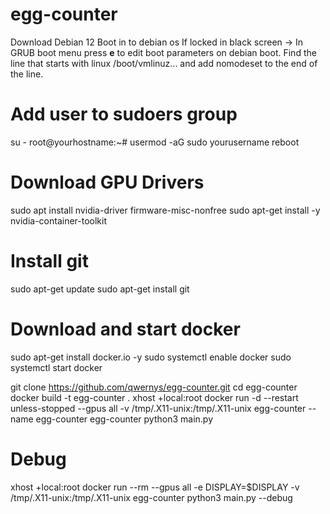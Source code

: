 # egg-counter
Download Debian 12
Boot in to debian os
If locked in black screen -> In GRUB boot menu  press **e** to edit boot parameters on debian boot. Find the line that starts with linux /boot/vmlinuz... and add nomodeset to the end of the line.

# Add user to sudoers group
su -
root@yourhostname:~#
usermod -aG sudo yourusername
reboot

# Download GPU Drivers
sudo apt install nvidia-driver firmware-misc-nonfree
sudo apt-get install -y nvidia-container-toolkit

# Install git
sudo apt-get update
sudo apt-get install git

# Download and start docker
sudo apt-get install docker.io -y
sudo systemctl enable docker
sudo systemctl start docker

git clone https://github.com/qwernys/egg-counter.git
cd egg-counter
docker build -t egg-counter .
xhost +local:root
docker run -d --restart unless-stopped --gpus all -v /tmp/.X11-unix:/tmp/.X11-unix egg-counter --name egg-counter egg-counter python3 main.py

# Debug
xhost +local:root
docker run --rm --gpus all -e DISPLAY=$DISPLAY -v /tmp/.X11-unix:/tmp/.X11-unix egg-counter python3 main.py --debug
